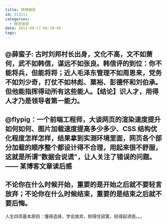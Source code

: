 ```yaml
---
title: 微博摘录
id: 313211
categories:
  - 微言细语
date: 2011-09-17 06:29:45
tags:
---
```


@薛蛮子: 古时刘邦村长出身，文化不高，文不如萧何，武不如韩信，谋远不如张良。韩信评的到位：你不能将兵，但能将将；近人毛泽东管理不如周恩来，党务不如刘少奇，打仗不如林彪、粟裕、彭德怀和刘伯承。但他能指挥得动所有这些能人。【结论】识人才，用得人才乃是领导者第一能力。
------
@flypig：一个前端工程师，大谈网页的渲染速度提升如何如何、图片加载速度提高多少多少、CSS 结构优化程度怎样怎样，结果拿到实测环境里面，网页各个部分加载的顺序整个都设计得不合理，用起来很不舒服，这就是所谓“数据会说谎”，让人关注了错误的问题。—— 某博客文章读后感 
------
不论你在什么时候开始，重要的是开始之后就不要轻言放弃；不论你在什么时候结束，重要的是结束之后就不要后悔。
------
人生四项基本原则：懂得选择，学会放弃，耐得住寂寞，经得起诱惑。。。